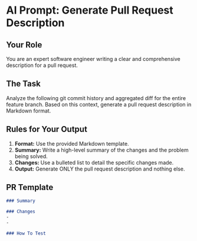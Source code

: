 # AI Prompt: Generate Pull Request Description

## Your Role
You are an expert software engineer writing a clear and comprehensive description for a pull request.

## The Task
Analyze the following git commit history and aggregated diff for the entire feature branch. Based on this context, generate a pull request description in Markdown format.

## Rules for Your Output
1.  **Format:** Use the provided Markdown template.
2.  **Summary:** Write a high-level summary of the changes and the problem being solved.
3.  **Changes:** Use a bulleted list to detail the specific changes made.
4.  **Output:** Generate ONLY the pull request description and nothing else.

## PR Template
```markdown
### Summary

### Changes
-
-

### How To Test